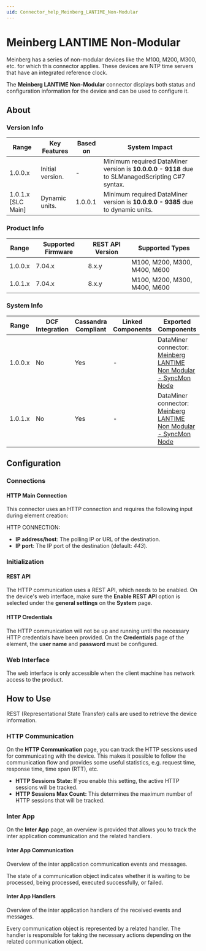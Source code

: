 ```yaml
---
uid: Connector_help_Meinberg_LANTIME_Non-Modular
---
```


# Meinberg LANTIME Non-Modular

Meinberg has a series of non-modular devices like the M100, M200, M300, etc. for which this connector applies. These devices are NTP time servers that have an integrated reference clock.

The **Meinberg LANTIME Non-Modular** connector displays both status and configuration information for the device and can be used to configure it.

## About

### Version Info

| **Range**            | **Key Features** | **Based on** | **System Impact**                                                                               |
|----------------------|------------------|--------------|-------------------------------------------------------------------------------------------------|
| 1.0.0.x              | Initial version. | \-           | Minimum required DataMiner version is **10.0.0.0 - 9118** due to SLManagedScripting C#7 syntax. |
| 1.0.1.x \[SLC Main\] | Dynamic units.   | 1.0.0.1      | Minimum required DataMiner version is **10.0.9.0 - 9385** due to dynamic units.                 |

### Product Info

| **Range** | **Supported Firmware** | **REST API Version** | **Supported Types**          |
|-----------|------------------------|----------------------|------------------------------|
| 1.0.0.x   | 7.04.x                 | 8.x.y                | M100, M200, M300, M400, M600 |
| 1.0.1.x   | 7.04.x                 | 8.x.y                | M100, M200, M300, M400, M600 |

### System Info

| **Range** | **DCF Integration** | **Cassandra Compliant** | **Linked Components** | **Exported Components**                                                                                                                       |
|-----------|---------------------|-------------------------|-----------------------|-----------------------------------------------------------------------------------------------------------------------------------------------|
| 1.0.0.x   | No                  | Yes                     | \-                    | DataMiner connector: [Meinberg LANTIME Non Modular - SyncMon Node](xref:Connector_help_Meinberg_LANTIME_Non-Modular_-_SyncMon_Node) |
| 1.0.1.x   | No                  | Yes                     | \-                    | DataMiner connector: [Meinberg LANTIME Non Modular - SyncMon Node](xref:Connector_help_Meinberg_LANTIME_Non-Modular_-_SyncMon_Node) |

## Configuration

### Connections

#### HTTP Main Connection

This connector uses an HTTP connection and requires the following input during element creation:

HTTP CONNECTION:

- **IP address/host**: The polling IP or URL of the destination.
- **IP port**: The IP port of the destination (default: *443*).

### Initialization

#### REST API

The HTTP communication uses a REST API, which needs to be enabled.
On the device's web interface, make sure the **Enable REST API** option is selected under the **general settings** on the **System** page.

#### HTTP Credentials

The HTTP communication will not be up and running until the necessary HTTP credentials have been provided.
On the **Credentials** page of the element, the **user name** and **password** must be configured.

### Web Interface

The web interface is only accessible when the client machine has network access to the product.

## How to Use

REST (Representational State Transfer) calls are used to retrieve the device information.

### HTTP Communication

On the **HTTP Communication** page, you can track the HTTP sessions used for communicating with the device.
This makes it possible to follow the communication flow and provides some useful statistics, e.g. request time, response time, time span (RTT), etc.

- **HTTP Sessions State:** If you enable this setting, the active HTTP sessions will be tracked.
- **HTTP Sessions Max Count:** This determines the maximum number of HTTP sessions that will be tracked.

### Inter App

On the **Inter App** page, an overview is provided that allows you to track the inter application communication and the related handlers.

#### Inter App Communication

Overview of the inter application communication events and messages.

The state of a communication object indicates whether it is waiting to be processed, being processed, executed successfully, or failed.

#### Inter App Handlers

Overview of the inter application handlers of the received events and messages.

Every communication object is represented by a related handler. The handler is responsible for taking the necessary actions depending on the related communication object.
